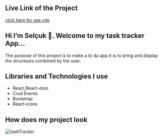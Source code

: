 <h2>Live Link of the Project</h2>

[click here for see cite](https://tasktracker-to-do.netlify.app/)

## Hi I’m Selçuk 👋. Welcome to my task tracker  App...

 The purpose of this project is to make a to da app.It is to bring and display the structures combined by the user.

## Libraries and Technologies I use

 * React,React-dom
 * Crud Events
 * Bootstrap
 * React-icons

## How does my project look

![taskTracker](https://user-images.githubusercontent.com/99830247/183612573-8377f07f-8fe0-4841-b597-3fe7ca9c520d.gif)

